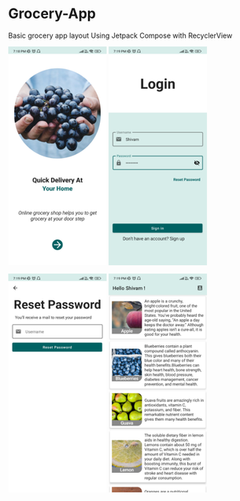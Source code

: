 # Grocery-App
Basic grocery app layout
Using Jetpack Compose with RecyclerView


<img src="https://github.com/mshivam019/Grocery-App/blob/master/Screenshot/1.jpg" width="200"> <img src="https://github.com/mshivam019/Grocery-App/blob/master/Screenshot/2.jpg" width="200">

<img src="https://github.com/mshivam019/Grocery-App/blob/master/Screenshot/3.jpg" width="200"> <img src="https://github.com/mshivam019/Grocery-App/blob/master/Screenshot/4.jpg" width="200">
